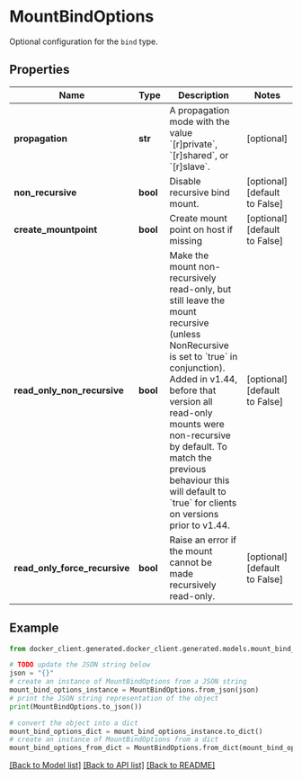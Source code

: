 # MountBindOptions

Optional configuration for the `bind` type.

## Properties

Name | Type | Description | Notes
------------ | ------------- | ------------- | -------------
**propagation** | **str** | A propagation mode with the value &#x60;[r]private&#x60;, &#x60;[r]shared&#x60;, or &#x60;[r]slave&#x60;. | [optional] 
**non_recursive** | **bool** | Disable recursive bind mount. | [optional] [default to False]
**create_mountpoint** | **bool** | Create mount point on host if missing | [optional] [default to False]
**read_only_non_recursive** | **bool** | Make the mount non-recursively read-only, but still leave the mount recursive (unless NonRecursive is set to &#x60;true&#x60; in conjunction).  Added in v1.44, before that version all read-only mounts were non-recursive by default. To match the previous behaviour this will default to &#x60;true&#x60; for clients on versions prior to v1.44.  | [optional] [default to False]
**read_only_force_recursive** | **bool** | Raise an error if the mount cannot be made recursively read-only. | [optional] [default to False]

## Example

```python
from docker_client.generated.docker_client.generated.models.mount_bind_options import MountBindOptions

# TODO update the JSON string below
json = "{}"
# create an instance of MountBindOptions from a JSON string
mount_bind_options_instance = MountBindOptions.from_json(json)
# print the JSON string representation of the object
print(MountBindOptions.to_json())

# convert the object into a dict
mount_bind_options_dict = mount_bind_options_instance.to_dict()
# create an instance of MountBindOptions from a dict
mount_bind_options_from_dict = MountBindOptions.from_dict(mount_bind_options_dict)
```
[[Back to Model list]](../README.md#documentation-for-models) [[Back to API list]](../README.md#documentation-for-api-endpoints) [[Back to README]](../README.md)


